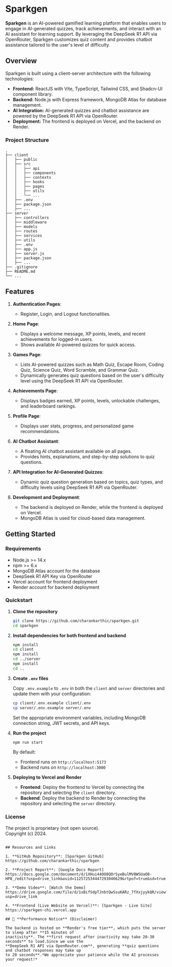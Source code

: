 # Sparkgen

**Sparkgen** is an AI-powered gamified learning platform that enables users to engage in AI-generated quizzes, track achievements, and interact with an AI assistant for learning support. By leveraging the DeepSeek R1 API via OpenRouter, Sparkgen customizes quiz content and provides chatbot assistance tailored to the user's level of difficulty.

## Overview

Sparkgen is built using a client-server architecture with the following technologies:
- **Frontend:** ReactJS with Vite, TypeScript, Tailwind CSS, and Shadcn-UI component library.
- **Backend:** Node.js with Express framework, MongoDB Atlas for database management.
- **AI Integration:** AI-generated quizzes and chatbot assistance are powered by the DeepSeek R1 API via OpenRouter.
- **Deployment:** The frontend is deployed on Vercel, and the backend on Render.

### Project Structure

```
.
├── client
│   ├── public
│   ├── src
│   │   ├── api
│   │   ├── components
│   │   ├── contexts
│   │   ├── hooks
│   │   ├── pages
│   │   ├── utils
│   │   └── ...
│   ├── .env
│   ├── package.json
│   ├── ...
├── server
│   ├── controllers
│   ├── middleware
│   ├── models
│   ├── routes
│   ├── services
│   ├── utils
│   ├── .env
│   ├── app.js
│   ├── server.js
│   ├── package.json
│   ├── ...
├── .gitignore
├── README.md
└── ...
```

## Features

1. **Authentication Pages**:
   - Register, Login, and Logout functionalities.

2. **Home Page**:
   - Displays a welcome message, XP points, levels, and recent achievements for logged-in users.
   - Shows available AI-powered quizzes for quick access.

3. **Games Page**:
   - Lists AI-powered quizzes such as Math Quiz, Escape Room, Coding Quiz, Science Quiz, Word Scramble, and Grammar Quiz.
   - Dynamically generates quiz questions based on the user's difficulty level using the DeepSeek R1 API via OpenRouter.

4. **Achievements Page**:
   - Displays badges earned, XP points, levels, unlockable challenges, and leaderboard rankings.

5. **Profile Page**:
   - Displays user stats, progress, and personalized game recommendations.

6. **AI Chatbot Assistant**:
   - A floating AI chatbot assistant available on all pages.
   - Provides hints, explanations, and step-by-step solutions to quiz questions.

7. **API Integration for AI-Generated Quizzes**:
   - Dynamic quiz question generation based on topics, quiz types, and difficulty levels using DeepSeek R1 API via OpenRouter.

8. **Development and Deployment**:
   - The backend is deployed on Render, while the frontend is deployed on Vercel.
   - MongoDB Atlas is used for cloud-based data management.

## Getting Started

### Requirements

- Node.js >= 14.x
- npm >= 6.x
- MongoDB Atlas account for the database
- DeepSeek R1 API Key via OpenRouter
- Vercel account for frontend deployment
- Render account for backend deployment

### Quickstart

1. **Clone the repository**
    ```bash
    git clone https://github.com/charankarthic/sparkgen.git
    cd sparkgen
    ```

2. **Install dependencies for both frontend and backend**
    ```bash
    npm install
    cd client
    npm install
    cd ../server
    npm install
    cd ..
    ```

3. **Create `.env` files**

    Copy `.env.example` to `.env` in both the `client` and `server` directories and update them with your configuration:
    ```bash
    cp client/.env.example client/.env
    cp server/.env.example server/.env
    ```
    Set the appropriate environment variables, including MongoDB connection string, JWT secrets, and API keys.

4. **Run the project**
    ```bash
    npm run start
    ```

   By default:
   - Frontend runs on `http://localhost:5173`
   - Backend runs on `http://localhost:3000`

5. **Deploying to Vercel and Render**

   - **Frontend**: Deploy the frontend to Vercel by connecting the repository and selecting the `client` directory.
   - **Backend**: Deploy the backend to Render by connecting the repository and selecting the `server` directory.

### License

The project is proprietary (not open source).  
Copyright (c) 2024.
```

## Resources and Links

1. **GitHub Repository**: [Sparkgen GitHub] https://github.com/charankarthic/sparkgen

2. **Project Report**: [Google Docs Report] https://docs.google.com/document/d/1XHui44OO8QOrSyeBulMV0WSUaO8-HP8_/edit?usp=drive_link&ouid=112572534447293046629&rtpof=true&sd=true

3. **Demo Video**: [Watch the Demo] https://drive.google.com/file/d/1xBifSdpTJnbtQwSsuKARz_7fXxjyykQR/view?usp=drive_link  

4. **Frontend (Live Website on Vercel)**: [Sparkgen - Live Site] https://sparkgen-chi.vercel.app 

## 🚀 **Performance Notice** (Disclaimer)  

The backend is hosted on **Render's free tier**, which puts the server to sleep after **15 minutes of
inactivity**. The **first request after inactivity may take 20-30 seconds** to load.Since we use the
**DeepSeek R1 API via OpenRouter.com**, generating **quiz questions and chatbot responses may take up
to 20 seconds**.*We appreciate your patience while the AI processes your request!*  


